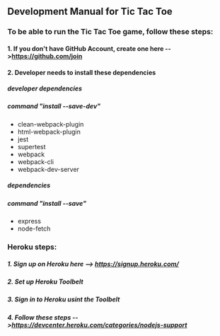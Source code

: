 ## Development Manual for Tic Tac Toe

### To be able to run the Tic Tac Toe game, follow these steps:

#### 1. If you don't have GitHub Account, create one here -->https://github.com/join

#### 2. Developer needs to install these dependencies

##### developer dependencies

##### command "install <name of dependency> --save-dev"

- clean-webpack-plugin
- html-webpack-plugin
- jest
- supertest
- webpack
- webpack-cli
- webpack-dev-server
  
##### dependencies

##### command "install <name of dependency> --save"
- express
- node-fetch


### Heroku steps:

##### 1. Sign up on Heroku here --> https://signup.heroku.com/
##### 2. Set up Heroku Toolbelt
##### 3. Sign in to Heroku usint the Toolbelt
##### 4. Follow these steps -->https://devcenter.heroku.com/categories/nodejs-support
